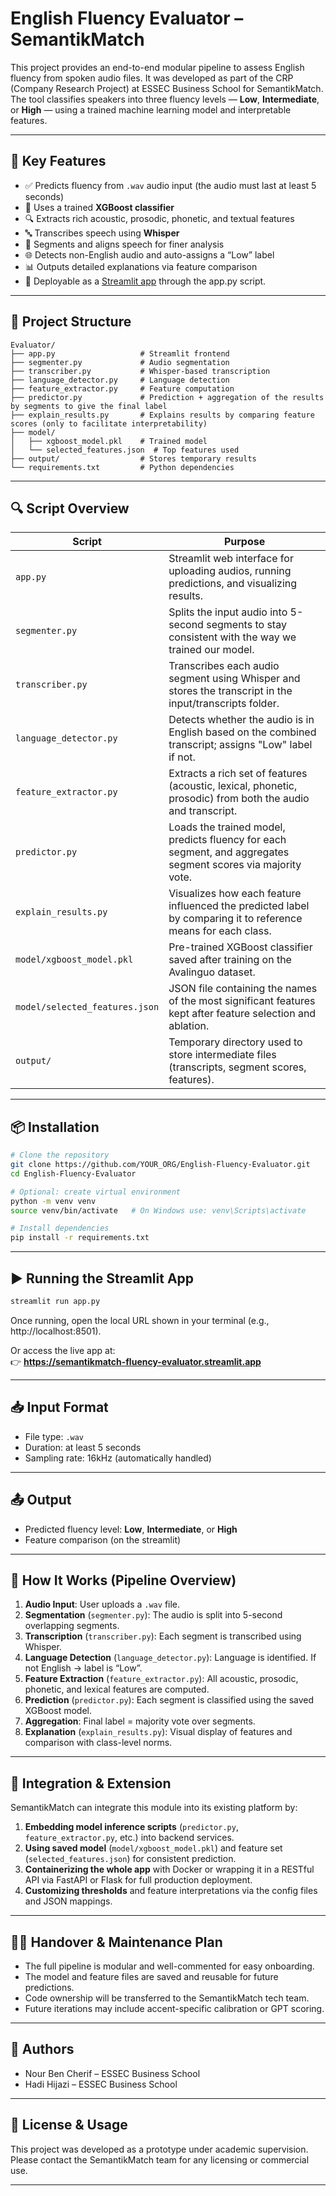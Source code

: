 
#  English Fluency Evaluator – SemantikMatch

This project provides an end-to-end modular pipeline to assess English fluency from spoken audio files. It was developed as part of the CRP (Company Research Project) at ESSEC Business School for SemantikMatch. The tool classifies speakers into three fluency levels — **Low**, **Intermediate**, or **High** — using a trained machine learning model and interpretable features.

---

## 🚀 Key Features

- ✅ Predicts fluency from `.wav` audio input (the audio must last at least 5 seconds)
- 🧠 Uses a trained **XGBoost classifier**
- 🔍 Extracts rich acoustic, prosodic, phonetic, and textual features
- 🔤 Transcribes speech using **Whisper**
- 🧾 Segments and aligns speech for finer analysis
- 🌐 Detects non-English audio and auto-assigns a “Low” label
- 📊 Outputs detailed explanations via feature comparison
- 🧪 Deployable as a [Streamlit app](https://semantikmatch-fluency-evaluator.streamlit.app) through the app.py script.

---

## 📁 Project Structure

```
Evaluator/
├── app.py                   # Streamlit frontend
├── segmenter.py             # Audio segmentation
├── transcriber.py           # Whisper-based transcription
├── language_detector.py     # Language detection
├── feature_extractor.py     # Feature computation
├── predictor.py             # Prediction + aggregation of the results by segments to give the final label
├── explain_results.py       # Explains results by comparing feature scores (only to facilitate interpretability)
├── model/
│   ├── xgboost_model.pkl    # Trained model
│   └── selected_features.json  # Top features used
├── output/                  # Stores temporary results
└── requirements.txt         # Python dependencies
```

---

## 🔍 Script Overview

| Script                   | Purpose |
|--------------------------|---------|
| `app.py`                 | Streamlit web interface for uploading audios, running predictions, and visualizing results. |
| `segmenter.py`           | Splits the input audio into 5-second segments to stay consistent with the way we trained our model. |
| `transcriber.py`         | Transcribes each audio segment using Whisper and stores the transcript in the input/transcripts folder. |
| `language_detector.py`   | Detects whether the audio is in English based on the combined transcript; assigns "Low" label if not. |
| `feature_extractor.py`   | Extracts a rich set of features (acoustic, lexical, phonetic, prosodic) from both the audio and transcript. |
| `predictor.py`           | Loads the trained model, predicts fluency for each segment, and aggregates segment scores via majority vote. |
| `explain_results.py`     | Visualizes how each feature influenced the predicted label by comparing it to reference means for each class. |
| `model/xgboost_model.pkl`| Pre-trained XGBoost classifier saved after training on the Avalinguo dataset. |
| `model/selected_features.json` | JSON file containing the names of the most significant features kept after feature selection and ablation. |
| `output/`                | Temporary directory used to store intermediate files (transcripts, segment scores, features).|

---

## 📦 Installation

```bash
# Clone the repository
git clone https://github.com/YOUR_ORG/English-Fluency-Evaluator.git
cd English-Fluency-Evaluator

# Optional: create virtual environment
python -m venv venv
source venv/bin/activate   # On Windows use: venv\Scripts\activate

# Install dependencies
pip install -r requirements.txt
```

---

## ▶️ Running the Streamlit App

```bash
streamlit run app.py
```

Once running, open the local URL shown in your terminal (e.g., http://localhost:8501).

Or access the live app at:  
👉 **https://semantikmatch-fluency-evaluator.streamlit.app**

---

## 📥 Input Format

- File type: `.wav`
- Duration: at least 5 seconds
- Sampling rate: 16kHz (automatically handled)

---

## 📤 Output

- Predicted fluency level: **Low**, **Intermediate**, or **High**
- Feature comparison (on the streamlit)

---

## 🧪 How It Works (Pipeline Overview)

1. **Audio Input**: User uploads a `.wav` file.
2. **Segmentation** (`segmenter.py`): The audio is split into 5-second overlapping segments.
3. **Transcription** (`transcriber.py`): Each segment is transcribed using Whisper.
4. **Language Detection** (`language_detector.py`): Language is identified. If not English → label is “Low”.
5. **Feature Extraction** (`feature_extractor.py`): All acoustic, prosodic, phonetic, and lexical features are computed.
6. **Prediction** (`predictor.py`): Each segment is classified using the saved XGBoost model.
7. **Aggregation**: Final label = majority vote over segments.
8. **Explanation** (`explain_results.py`): Visual display of features and comparison with class-level norms.

---

## 🔧 Integration & Extension

SemantikMatch can integrate this module into its existing platform by:

1. **Embedding model inference scripts** (`predictor.py`, `feature_extractor.py`, etc.) into backend services.
2. **Using saved model** (`model/xgboost_model.pkl`) and feature set (`selected_features.json`) for consistent prediction.
3. **Containerizing the whole app** with Docker or wrapping it in a RESTful API via FastAPI or Flask for full production deployment.
4. **Customizing thresholds** and feature interpretations via the config files and JSON mappings.

---

## 👨‍🔧 Handover & Maintenance Plan

- The full pipeline is modular and well-commented for easy onboarding.
- The model and feature files are saved and reusable for future predictions.
- Code ownership will be transferred to the SemantikMatch tech team.
- Future iterations may include accent-specific calibration or GPT scoring.

---

## 🤝 Authors

- Nour Ben Cherif – ESSEC Business School  
- Hadi Hijazi – ESSEC Business School  

---

## 📄 License & Usage

This project was developed as a prototype under academic supervision. Please contact the SemantikMatch team for any licensing or commercial use.

---
